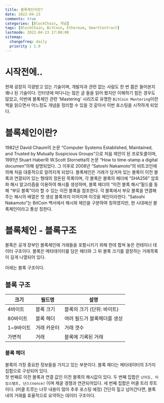 ```yaml
---
title: 블록체인이란?
date: 2022-04-23
comments: true
categories: [BlockChain, 개념]
tags: [BlockChain, BitCoin, Ethereum, SmartContract]
lastmode: 2022-04-23 17:00:00
sitemap:  
  changefreq: daily
  priority : 1.0
---
```


# 시작전에..

현재 굉장히 각광받고 있는 기술이며, 개발자과 관련 없는 사람도 한 번 쯤은 들어본지 꽤나 된 기술이다.
인터넷에 떠다니는 많은 글 들을 읽어 봤지만 이해하기 힘든 경우도 많았고, 이번에 블록체인 관련 'Mastering' 시리즈로 유명한 `BitCoin Mastering`이란 책을 읽으면서 어느정도 개념을 정리할 수 있을 것 같아서 이번 포스팅을 시작하게 되었다.

# 블록체인이란?

1982년 David Chaum의 논문 “Computer Systems Established, Maintained, and Trusted by Mutually Suspicious Groups”으로 처음 제안이 된 프로토콜이며, 1991년 Stuart Haber와 W.Scott Stornetta의 논문 “How to time-stamp a digital documen”의해 설명되었다.
그 이후로 2008년 “Satoshi Nakamoto”의 비트코인에 의해 처음 대중적으로 알려지게 되었다. 
블록체인은 거래가 담겨져 있는 블록이 이전 블록과 연결되어 있는 형태의 정돈된 목록이며, 각 블록은 블록의 헤더에 “SHA256” 암호화 해시 알고리즘을 이용하여 해시를 생성하며, 블록 헤더의 “이전 블록 해시”필드를 동해 “부모 블록”이라 할 수 있는 이전 블록을 참조한다. 
각 블록에서 부모 블록을 연결해 주는 해시의 배열은 첫 생성 블록까지 이어지며 이것을 체인이라한다. 
“Satoshi Nakamoto”는 BitCoin 백서에서 해시와 체인을 구분하여 칭하였지만, 현 시대에선 블록체인이라고 통상 칭한다. 

# 블록체인 - 블록구조

블록은 공개 장부인 블록체인에 거래들을 포함시키기 위해 한데 합쳐 놓은 컨테이너 데이터 구조이다.
블록은 메타데이터를 담은 헤더와 그 뒤 블록 크기를 결정하는 거래목록이 길게 나열되어 있다.

아래는 블록 구조이다.

## 블록 구조  

|크기|필드명|설명|
|---|---|---|
|4바이트|블록 크기|블록의 크기 (단위: 바이트)
|80바이트|블록 헤더|여러 필드가 블록헤더를 생성
|1~9바이트|거래 카운터|거래 갯수
|가변적|거래|블록에 기록된 거래


### 블록 헤더

블록의 가장 중요한 정보들을 가지고 있는 부분이다.
블록 헤더는 메타데이터의 3가지 집합으로 구성되어 있다.  
첫 번째로 이전 블록과 연결 값인 이전 블록의 해시값이 있다.
두 번째 집합은  `난이도, 타임스탬프, 난스(nonce)` 이며 채굴 경쟁과 연관되어있다.
세 번째 집합은 머클 트리 루트이다. (머클 트루는 너무 내용이 많아 추후 포스팅 예정) 간단히 짚고 넘어간다면, 블록 내의 거래를 효율적으로 요약하는 데이터 구조이다.

